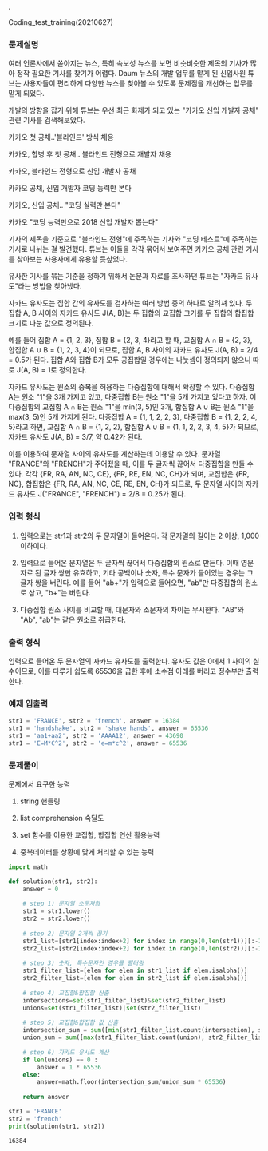 .

Coding_test_training(20210627)

### 문제설명

여러 언론사에서 쏟아지는 뉴스, 특히 속보성 뉴스를 보면 비슷비슷한 제목의 기사가 많아 정작 필요한 기사를 찾기가 어렵다. Daum 뉴스의 개발 업무를 맡게 된 신입사원 튜브는 사용자들이 편리하게 다양한 뉴스를 찾아볼 수 있도록 문제점을 개선하는 업무를 맡게 되었다.

개발의 방향을 잡기 위해 튜브는 우선 최근 화제가 되고 있는 "카카오 신입 개발자 공채" 관련 기사를 검색해보았다.

카카오 첫 공채..'블라인드' 방식 채용

카카오, 합병 후 첫 공채.. 블라인드 전형으로 개발자 채용

카카오, 블라인드 전형으로 신입 개발자 공채

카카오 공채, 신입 개발자 코딩 능력만 본다

카카오, 신입 공채.. "코딩 실력만 본다"

카카오 "코딩 능력만으로 2018 신입 개발자 뽑는다"

기사의 제목을 기준으로 "블라인드 전형"에 주목하는 기사와 "코딩 테스트"에 주목하는 기사로 나뉘는 걸 발견했다. 튜브는 이들을 각각 묶어서 보여주면 카카오 공채 관련 기사를 찾아보는 사용자에게 유용할 듯싶었다.

유사한 기사를 묶는 기준을 정하기 위해서 논문과 자료를 조사하던 튜브는 "자카드 유사도"라는 방법을 찾아냈다.

자카드 유사도는 집합 간의 유사도를 검사하는 여러 방법 중의 하나로 알려져 있다. 두 집합 A, B 사이의 자카드 유사도 J(A, B)는 두 집합의 교집합 크기를 두 집합의 합집합 크기로 나눈 값으로 정의된다.

예를 들어 집합 A = {1, 2, 3}, 집합 B = {2, 3, 4}라고 할 때, 교집합 A ∩ B = {2, 3}, 합집합 A ∪ B = {1, 2, 3, 4}이 되므로, 집합 A, B 사이의 자카드 유사도 J(A, B) = 2/4 = 0.5가 된다. 집합 A와 집합 B가 모두 공집합일 경우에는 나눗셈이 정의되지 않으니 따로 J(A, B) = 1로 정의한다.

자카드 유사도는 원소의 중복을 허용하는 다중집합에 대해서 확장할 수 있다. 다중집합 A는 원소 "1"을 3개 가지고 있고, 다중집합 B는 원소 "1"을 5개 가지고 있다고 하자. 이 다중집합의 교집합 A ∩ B는 원소 "1"을 min(3, 5)인 3개, 합집합 A ∪ B는 원소 "1"을 max(3, 5)인 5개 가지게 된다. 다중집합 A = {1, 1, 2, 2, 3}, 다중집합 B = {1, 2, 2, 4, 5}라고 하면, 교집합 A ∩ B = {1, 2, 2}, 합집합 A ∪ B = {1, 1, 2, 2, 3, 4, 5}가 되므로, 자카드 유사도 J(A, B) = 3/7, 약 0.42가 된다.

이를 이용하여 문자열 사이의 유사도를 계산하는데 이용할 수 있다. 문자열 "FRANCE"와 "FRENCH"가 주어졌을 때, 이를 두 글자씩 끊어서 다중집합을 만들 수 있다. 각각 {FR, RA, AN, NC, CE}, {FR, RE, EN, NC, CH}가 되며, 교집합은 {FR, NC}, 합집합은 {FR, RA, AN, NC, CE, RE, EN, CH}가 되므로, 두 문자열 사이의 자카드 유사도 J("FRANCE", "FRENCH") = 2/8 = 0.25가 된다.

### 입력 형식

1) 입력으로는 str1과 str2의 두 문자열이 들어온다. 각 문자열의 길이는 2 이상, 1,000 이하이다.


2) 입력으로 들어온 문자열은 두 글자씩 끊어서 다중집합의 원소로 만든다. 이때 영문자로 된 글자 쌍만 유효하고, 기타 공백이나 숫자, 특수 문자가 들어있는 경우는 그 글자 쌍을 버린다. 예를 들어 "ab+"가 입력으로 들어오면, "ab"만 다중집합의 원소로 삼고, "b+"는 버린다.


3) 다중집합 원소 사이를 비교할 때, 대문자와 소문자의 차이는 무시한다. "AB"와 "Ab", "ab"는 같은 원소로 취급한다.

### 출력 형식

입력으로 들어온 두 문자열의 자카드 유사도를 출력한다. 유사도 값은 0에서 1 사이의 실수이므로, 이를 다루기 쉽도록 65536을 곱한 후에 소수점 아래를 버리고 정수부만 출력한다.

### 예제 입출력


```python
str1 = 'FRANCE', str2 = 'french', answer = 16384
str1 = 'handshake', str2 = 'shake hands', answer = 65536
str1 = 'aa1+aa2', str2 = 'AAAA12', answer = 43690
str1 = 'E=M*C^2', str2 = 'e=m*c^2', answer = 65536
```

### 문제풀이

문제에서 요구한 능력

1) string 핸들링

2) list comprehension 숙달도

3) set 함수를 이용한 교집합, 합집합 연산 활용능력

4) 중복데이터를 상황에 맞게 처리할 수 있는 능력


```python
import math

def solution(str1, str2):
    answer = 0
    
    # step 1) 문자열 소문자화
    str1 = str1.lower()
    str2 = str2.lower()
    
    # step 2) 문자열 2개씩 끊기
    str1_list=[str1[index:index+2] for index in range(0,len(str1))][:-1]
    str2_list=[str2[index:index+2] for index in range(0,len(str2))][:-1]
    
    # step 3) 숫자, 특수문자인 경우를 필터링
    str1_filter_list=[elem for elem in str1_list if elem.isalpha()]
    str2_filter_list=[elem for elem in str2_list if elem.isalpha()]
    
    # step 4) 교집합&합집합 산출
    intersections=set(str1_filter_list)&set(str2_filter_list)
    unions=set(str1_filter_list)|set(str2_filter_list)
    
    # step 5) 교집합&합집합 값 산출
    intersection_sum = sum([min(str1_filter_list.count(intersection), str2_filter_list.count(intersection)) for intersection in intersections])
    union_sum = sum([max(str1_filter_list.count(union), str2_filter_list.count(union)) for union in unions])
    
    # step 6) 자카드 유사도 계산
    if len(unions) == 0 :
        answer = 1 * 65536
    else:
        answer=math.floor(intersection_sum/union_sum * 65536)
    
    return answer

str1 = 'FRANCE'
str2 = 'french'
print(solution(str1, str2))
```

    16384
    
